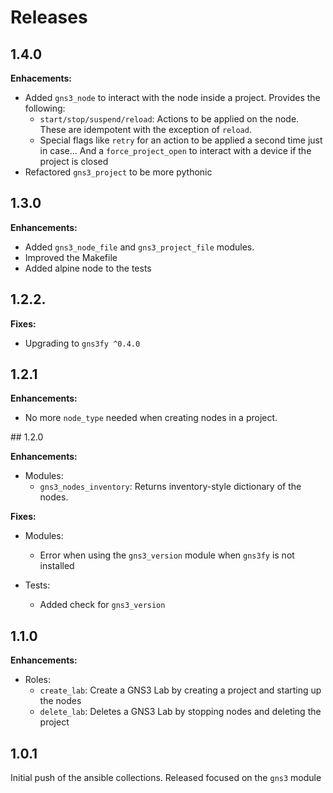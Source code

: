 # Releases

## 1.4.0

**Enhacements:**

- Added `gns3_node` to interact with the node inside a project. Provides the following:
    - `start/stop/suspend/reload`: Actions to be applied on the node. These are idempotent with the exception of `reload`.
    - Special flags like `retry` for an action to be applied a second time just in case... And a `force_project_open` to interact with a device if the project is closed
- Refactored `gns3_project` to be more pythonic

## 1.3.0

**Enhancements:**

- Added `gns3_node_file` and `gns3_project_file` modules.
- Improved the Makefile
- Added alpine node to the tests

## 1.2.2.

**Fixes:**

- Upgrading to `gns3fy ^0.4.0`

## 1.2.1

**Enhancements:**

- No more `node_type` needed when creating nodes in a project.

## 1.2.0

**Enhancements:**

- Modules:
    - `gns3_nodes_inventory`: Returns inventory-style dictionary of the nodes.

**Fixes:**

- Modules:
    - Error when using the `gns3_version` module when `gns3fy` is not installed

- Tests:
    - Added check for `gns3_version`

## 1.1.0

**Enhancements:**

- Roles:
    - `create_lab`: Create a GNS3 Lab by creating a project and starting up the nodes
    - `delete_lab`: Deletes a GNS3 Lab by stopping nodes and deleting the project

## 1.0.1

Initial push of the ansible collections. Released focused on the `gns3` module
